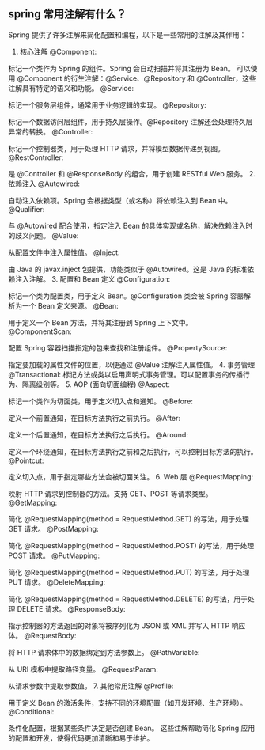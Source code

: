 ## spring 常用注解有什么？

Spring 提供了许多注解来简化配置和编程，以下是一些常用的注解及其作用：

1. 核心注解
@Component:

标记一个类作为 Spring 的组件。Spring 会自动扫描并将其注册为 Bean。
可以使用 @Component 的衍生注解：@Service、@Repository 和 @Controller，这些注解具有特定的语义和功能。
@Service:

标记一个服务层组件，通常用于业务逻辑的实现。
@Repository:

标记一个数据访问层组件，用于持久层操作。@Repository 注解还会处理持久层异常的转换。
@Controller:

标记一个控制器类，用于处理 HTTP 请求，并将模型数据传递到视图。
@RestController:

是 @Controller 和 @ResponseBody 的组合，用于创建 RESTful Web 服务。
2. 依赖注入
@Autowired:

自动注入依赖项。Spring 会根据类型（或名称）将依赖注入到 Bean 中。
@Qualifier:

与 @Autowired 配合使用，指定注入 Bean 的具体实现或名称，解决依赖注入时的歧义问题。
@Value:

从配置文件中注入属性值。
@Inject:

由 Java 的 javax.inject 包提供，功能类似于 @Autowired。这是 Java 的标准依赖注入注解。
3. 配置和 Bean 定义
@Configuration:

标记一个类为配置类，用于定义 Bean。@Configuration 类会被 Spring 容器解析为一个 Bean 定义来源。
@Bean:

用于定义一个 Bean 方法，并将其注册到 Spring 上下文中。
@ComponentScan:

配置 Spring 容器扫描指定的包来查找和注册组件。
@PropertySource:

指定要加载的属性文件的位置，以便通过 @Value 注解注入属性值。
4. 事务管理
@Transactional:
标记方法或类以启用声明式事务管理。可以配置事务的传播行为、隔离级别等。
5. AOP (面向切面编程)
@Aspect:

标记一个类作为切面类，用于定义切入点和通知。
@Before:

定义一个前置通知，在目标方法执行之前执行。
@After:

定义一个后置通知，在目标方法执行之后执行。
@Around:

定义一个环绕通知，在目标方法执行之前和之后执行，可以控制目标方法的执行。
@Pointcut:

定义切入点，用于指定哪些方法会被切面关注。
6. Web 层
@RequestMapping:

映射 HTTP 请求到控制器的方法。支持 GET、POST 等请求类型。
@GetMapping:

简化 @RequestMapping(method = RequestMethod.GET) 的写法，用于处理 GET 请求。
@PostMapping:

简化 @RequestMapping(method = RequestMethod.POST) 的写法，用于处理 POST 请求。
@PutMapping:

简化 @RequestMapping(method = RequestMethod.PUT) 的写法，用于处理 PUT 请求。
@DeleteMapping:

简化 @RequestMapping(method = RequestMethod.DELETE) 的写法，用于处理 DELETE 请求。
@ResponseBody:

指示控制器的方法返回的对象将被序列化为 JSON 或 XML 并写入 HTTP 响应体。
@RequestBody:

将 HTTP 请求体中的数据绑定到方法参数上。
@PathVariable:

从 URI 模板中提取路径变量。
@RequestParam:

从请求参数中提取参数值。
7. 其他常用注解
@Profile:

用于定义 Bean 的激活条件，支持不同的环境配置（如开发环境、生产环境）。
@Conditional:

条件化配置，根据某些条件决定是否创建 Bean。
这些注解帮助简化 Spring 应用的配置和开发，使得代码更加清晰和易于维护。